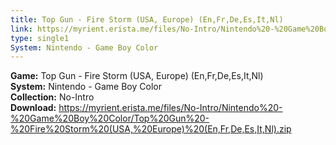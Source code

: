 ```yaml
---
title: Top Gun - Fire Storm (USA, Europe) (En,Fr,De,Es,It,Nl)
link: https://myrient.erista.me/files/No-Intro/Nintendo%20-%20Game%20Boy%20Color/Top%20Gun%20-%20Fire%20Storm%20(USA,%20Europe)%20(En,Fr,De,Es,It,Nl).zip
type: single1
System: Nintendo - Game Boy Color
---
```

<b>Game:</b> Top Gun - Fire Storm (USA, Europe) (En,Fr,De,Es,It,Nl)<br>
<b>System:</b> Nintendo - Game Boy Color<br>
<b>Collection:</b> No-Intro<br>
<b>Download:</b> https://myrient.erista.me/files/No-Intro/Nintendo%20-%20Game%20Boy%20Color/Top%20Gun%20-%20Fire%20Storm%20(USA,%20Europe)%20(En,Fr,De,Es,It,Nl).zip